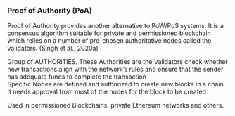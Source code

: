 ### Proof of Authority (PoA)

Proof of Authority provides another alternative to PoW/PoS systems. It is a consensus algorithm suitable for private and permissioned blockchain which relies on a number of pre-chosen authoritative nodes called the validators. (Singh et al., 2020a)

Group of AUTHORITIES. These Authorities are the Validators check whether new transactions align with the network’s rules and ensure that the sender has adequate funds to complete the transaction  
Specific Nodes are defined and authorized to create new blocks in a chain. It needs approval from most of the nodes for the block to be created

Used in permissioned Blockchains. private Ethereum networks and others.
